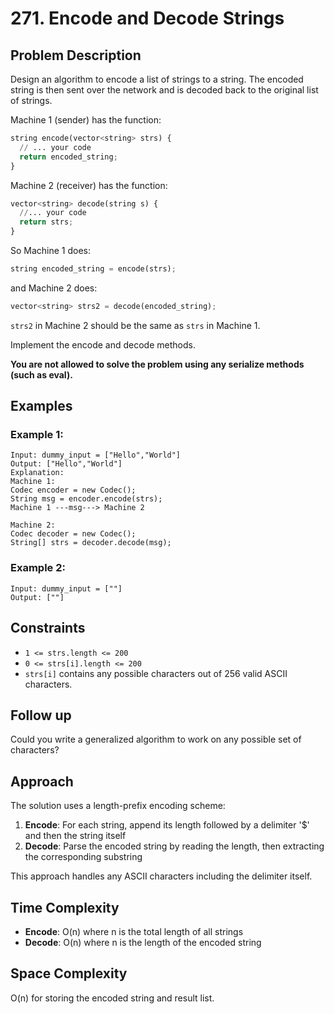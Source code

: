 # 271. Encode and Decode Strings

## Problem Description

Design an algorithm to encode a list of strings to a string. The encoded string is then sent over the network and is decoded back to the original list of strings.

Machine 1 (sender) has the function:
```python
string encode(vector<string> strs) {
  // ... your code
  return encoded_string;
}
```

Machine 2 (receiver) has the function:
```python
vector<string> decode(string s) {
  //... your code
  return strs;
}
```

So Machine 1 does:
```python
string encoded_string = encode(strs);
```

and Machine 2 does:
```python
vector<string> strs2 = decode(encoded_string);
```

`strs2` in Machine 2 should be the same as `strs` in Machine 1.

Implement the encode and decode methods.

**You are not allowed to solve the problem using any serialize methods (such as eval).**

## Examples

### Example 1:
```
Input: dummy_input = ["Hello","World"]
Output: ["Hello","World"]
Explanation:
Machine 1:
Codec encoder = new Codec();
String msg = encoder.encode(strs);
Machine 1 ---msg---> Machine 2

Machine 2:
Codec decoder = new Codec();
String[] strs = decoder.decode(msg);
```

### Example 2:
```
Input: dummy_input = [""]
Output: [""]
```

## Constraints

- `1 <= strs.length <= 200`
- `0 <= strs[i].length <= 200`
- `strs[i]` contains any possible characters out of 256 valid ASCII characters.

## Follow up

Could you write a generalized algorithm to work on any possible set of characters?

## Approach

The solution uses a length-prefix encoding scheme:
1. **Encode**: For each string, append its length followed by a delimiter '$' and then the string itself
2. **Decode**: Parse the encoded string by reading the length, then extracting the corresponding substring

This approach handles any ASCII characters including the delimiter itself.

## Time Complexity

- **Encode**: O(n) where n is the total length of all strings
- **Decode**: O(n) where n is the length of the encoded string

## Space Complexity

O(n) for storing the encoded string and result list.
